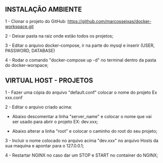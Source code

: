 <h2>INSTALAÇÃO AMBIENTE</h2>

1 - Clonar o projeto do GitHub: https://github.com/marcosseixas/docker-workspace.git

2 - Deixar pasta na raiz onde estão todos os projetos;

3 - Editar o arquivo docker-compose, ir na parte do mysql e inserir (USER, PASSWORD, DATABASE)

4 - Rodar o comando "docker-compose up -d" no terminal dentro da pasta do docker-worspace;


<h2>VIRTUAL HOST - PROJETOS</h2>


1 - Fazer uma cópia do arquivo "default.conf" colocar o nome do projeto Ex xxx.conf

2 - Editar o arquivo criado acima: 

- Abaixo descomentar a linha "server_name" e colocar o nome que vai ser usado para abrir o projeto EX: dev.xxx;
  
-  Abaixo alterar a linha "root" e colocar o caminho do root do seu projeto;
  
3 - Incluir o nome colocado no arquivo acima "dev.xxx" no arquivo Hosts da sua maquina e apontar para o 127.0.0.1;

4 - Restartar NGINX no caso dar um STOP e START no container do NGINX;
